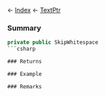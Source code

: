 ← [Index](Api-Index) ← [TextPtr](VRage.Game.ModAPI.Ingame.Utilities.TextPtr)

### Summary

```csharp
private public SkipWhitespace
```csharp

### Returns

### Example

### Remarks

